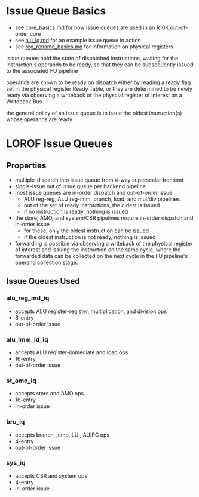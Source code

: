 # Issue Queue Basics
- see [core_basics.md](core_basics.md) for how issue queues are used in an R10K out-of-order core
- see [alu_iq.md](../alu_iq/alu_iq.md) for an example issue queue in action
- see [reg_rename_basics.md](reg_rename_basics.md) for information on physical registers

issue queues hold the state of dispatched instructions, waiting for the instruction's operands to be ready, so that they can be subsequently issued to the associated FU pipeline

operands are known to be ready on dispatch either by reading a ready flag set in the physical register Ready Table, or they are determined to be newly ready via observing a writeback of the physcial register of interest on a Writeback Bus

the general policy of an issue queue is to issue the oldest instruction(s) whose operands are ready

# LOROF Issue Queues

## Properties
- multiple-dispatch into issue queue from 4-way superscalar frontend
- single-issue out of issue queue per backend pipeline
- most issue queues are in-order dispatch and out-of-order issue
    - ALU reg-reg, ALU reg-imm, branch, load, and mul/div pipelines
    - out of the set of ready instructions, the oldest is issued
    - if no instruction is ready, nothing is issued
- the store, AMO, and system/CSR pipelines require in-order dispatch and in-order issue
    - for these, only the oldest instruction can be issued
    - if the oldest instruction is not ready, nothing is issued
- forwarding is possible via observing a writeback of the physical register of interest and issuing the instruction on the same cycle, where the forwarded data can be collected on the next cycle in the FU pipeline's operand collection stage.

## Issue Queues Used

### alu_reg_md_iq
- accepts ALU register-register, multiplication, and division ops
- 8-entry
- out-of-order issue

### alu_imm_ld_iq
- accepts ALU register-immediate and load ops
- 16-entry
- out-of-order issue

### st_amo_iq
- accepts store and AMO ops
- 16-entry
- in-order issue

### bru_iq
- accepts branch, jump, LUI, AUIPC ops
- 4-entry
- out-of-order issue

### sys_iq
- accepts CSR and system ops
- 4-entry
- in-order issue